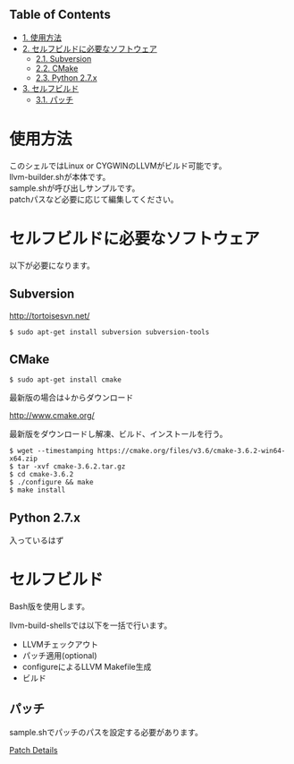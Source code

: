 <div id="table-of-contents">
<h2>Table of Contents</h2>
<div id="text-table-of-contents">
<ul>
<li><a href="#sec-1">1. 使用方法</a></li>
<li><a href="#sec-2">2. セルフビルドに必要なソフトウェア</a>
<ul>
<li><a href="#sec-2-1">2.1. Subversion</a></li>
<li><a href="#sec-2-2">2.2. CMake</a></li>
<li><a href="#sec-2-3">2.3. Python 2.7.x</a></li>
</ul>
</li>
<li><a href="#sec-3">3. セルフビルド</a>
<ul>
<li><a href="#sec-3-1">3.1. パッチ</a></li>
</ul>
</li>
</ul>
</div>
</div>



# 使用方法<a id="sec-1" name="sec-1"></a>

このシェルではLinux or CYGWINのLLVMがビルド可能です。  
llvm-builder.shが本体です。  
sample.shが呼び出しサンプルです。  
patchパスなど必要に応じて編集してください。  

# セルフビルドに必要なソフトウェア<a id="sec-2" name="sec-2"></a>

以下が必要になります。  

## Subversion<a id="sec-2-1" name="sec-2-1"></a>

<http://tortoisesvn.net/>  

    $ sudo apt-get install subversion subversion-tools

## CMake<a id="sec-2-2" name="sec-2-2"></a>

    $ sudo apt-get install cmake

最新版の場合は↓からダウンロード  

<http://www.cmake.org/>  

最新版をダウンロードし解凍、ビルド、インストールを行う。  

    $ wget --timestamping https://cmake.org/files/v3.6/cmake-3.6.2-win64-x64.zip
    $ tar -xvf cmake-3.6.2.tar.gz
    $ cd cmake-3.6.2
    $ ./configure && make
    $ make install

## Python 2.7.x<a id="sec-2-3" name="sec-2-3"></a>

入っているはず  

# セルフビルド<a id="sec-3" name="sec-3"></a>

Bash版を使用します。  

llvm-build-shellsでは以下を一括で行います。  
-   LLVMチェックアウト
-   パッチ適用(optional)
-   configureによるLLVM Makefile生成
-   ビルド

## パッチ<a id="sec-3-1" name="sec-3-1"></a>

sample.shでパッチのパスを設定する必要があります。  

[Patch Details](../patch/details.md)
